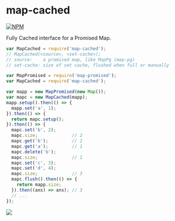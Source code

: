 # map-cached

[![NPM](https://nodei.co/npm/map-cached.png)](https://nodei.co/npm/map-cached/)

Fully Cached interface for a Promised Map.

```javascript
var MapCached = require('map-cached');
// MapCached(<source>, <set-cache>);
// source:    a promised map, like MapPg (map-pg)
// set-cache: size of set cache, flushed when full or manually
```
```javascript
var MapPromised = require('map-promised');
var MapCached = require('map-cached');

var mapp = new MapPromised(new Map());
var mapc = new MapCached(mapp);
mapp.setup().then(() => {
  mapp.set('a', 1);
}).then(() => {
  return mapc.setup();
}).then(() => {
  mapc.set('b', 2);
  mapc.size;             // 2
  mapc.get('b');         // 2
  mapc.get('a');         // 1
  mapc.delete('b');
  mapc.size;             // 1
  mapc.set('c', 3);
  mapc.set('d', 4);
  mapc.size;             // 3
  mapc.flush().then(() => {
    return mapp.size;
  }).then((ans) => ans); // 3
  // ...
});
```

![](https://ga-beacon.deno.dev/G-RC63DPBH3P:SH3Eq-NoQ9mwgYeHWxu7cw/github.com/nodef/map-cached)
